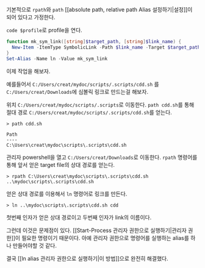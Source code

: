 기본적으로 `rpath`와 `path` [[absolute path, relative path Alias 설정하기|설정]]이 되어 있다고 가정한다.

`code $profile`로 profile을 연다.
```powershell
function mk_sym_link([string]$target_path, [string]$link_name) {
  New-Item -ItemType SymbolicLink -Path $link_name -Target $target_path
}
Set-Alias -Name ln -Value mk_sym_link
```

이제 작업을 해보자. 

예를들어서 `C:/Users/creat/mydoc/scripts/.scripts/cdd.sh` 를 `C:/Users/creat/Downloads`에 심볼릭 링크로 만드는걸 해보자.

위치 `C:/Users/creat/mydoc/scripts/.scripts`로 이동한다.
`path cdd.sh`를 통해 절대 경로 `C:/Users/creat/mydoc/scripts/.scripts/cdd.sh`를 얻는다.
```
> path cdd.sh

Path
----
C:\Users\creat\mydoc\scripts\.scripts\cdd.sh
```

관리자 powershell을 열고 `C:/Users/creat/Downloads`로 이동한다. 
`rpath` 명령어를 통해 앞서 얻은 target file의 상대 경로를 얻는다.
```
> rpath C:\Users\creat\mydoc\scripts\.scripts\cdd.sh
..\mydoc\scripts\.scripts\cdd.sh
```

얻은 상대 경로를 이용해서 `ln` 명령어로 링크를 만든다.
```
> ln ..\mydoc\scripts\.scripts\cdd.sh cdd
```
첫번째 인자가 얻은 상대 경로이고 두번째 인자가 link의 이름이다.

그런데 이것은 문제점이 있다. [[Start-Process 관리자 권한으로 실행하기|관리자 권한]]이 필요한 명령이기 때문이다. 
아예 관리자 권한으로 명령어를 실행하는 alias를 하나 만들어야할 것 같다.

결국 [[ln alias 관리자 권한으로 실행하기|이 방법]]으로 완전히 해결했다.
